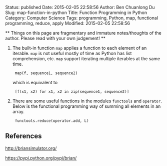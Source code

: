 Status: published
Date: 2015-02-05 22:58:56
Author: Ben Chuanlong Du
Slug: map-function-in-python
Title: Function Programming in Python
Category: Computer Science
Tags: programming, Python, map, functional programming, reduce, apply
Modified: 2015-02-05 22:58:56

**
Things on this page are
fragmentary and immature notes/thoughts of the author.
Please read with your own judgement!
**


1. The built-in function `map` applies a function to each element of an iterable.
    `map` is not useful mostly of time as Python has list comprehension, etc.
    `map` support iterating multiple iterables at the same time.

        map(f, sequence1, sequence2)

    which is equivalent to

        [f(x1, x2) for x1, x2 in zip(sequence1, sequence2)]


2. There are some useful functions in the modules `functools` and `operator`.
    Below is the functional programming way of summing all elements in an array.

        functools.reduce(operator.add, L)


## References

http://briansimulator.org/

https://pypi.python.org/pypi/brian/
